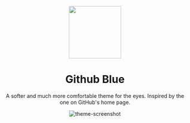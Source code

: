 <div align="center">

<img src="https://user-images.githubusercontent.com/76559183/110728268-b2e43d00-8257-11eb-838f-d52cd6197d08.png" width="140" />

# Github Blue

A softer and much more comfortable theme for the eyes. Inspired by the one on GitHub's home page.

![theme-screenshot](https://user-images.githubusercontent.com/76559183/110729153-2470bb00-8259-11eb-9af3-c580630fbc28.png)

<div>
